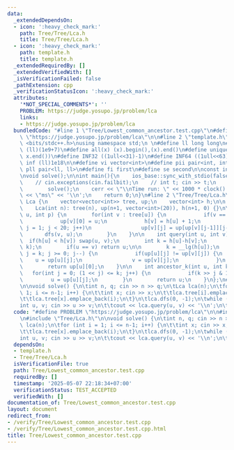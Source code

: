 ```yaml
---
data:
  _extendedDependsOn:
  - icon: ':heavy_check_mark:'
    path: Tree/Tree/Lca.h
    title: Tree/Tree/Lca.h
  - icon: ':heavy_check_mark:'
    path: template.h
    title: template.h
  _extendedRequiredBy: []
  _extendedVerifiedWith: []
  _isVerificationFailed: false
  _pathExtension: cpp
  _verificationStatusIcon: ':heavy_check_mark:'
  attributes:
    '*NOT_SPECIAL_COMMENTS*': ''
    PROBLEM: https://judge.yosupo.jp/problem/lca
    links:
    - https://judge.yosupo.jp/problem/lca
  bundledCode: "#line 1 \"Tree/Lowest_common_ancestor.test.cpp\"\n#define PROBLEM\
    \ \"https://judge.yosupo.jp/problem/lca\"\n\n#line 2 \"template.h\"\n\n#include\
    \ <bits/stdc++.h>\nusing namespace std;\n \n#define ll long long\n#define MOD\
    \ (ll)(1e9+7)\n#define all(x) (x).begin(),(x).end()\n#define unique(x) x.erase(unique(all(x)),\
    \ x.end())\n#define INF32 ((1ull<<31)-1)\n#define INF64 ((1ull<<63)-1)\n#define\
    \ inf (ll)1e18\n\n#define vi vector<int>\n#define pii pair<int, int>\n#define\
    \ pll pair<ll, ll>\n#define fi first\n#define se second\n\nconst int mod = 998244353;\n\
    \nvoid solve();\n\nint main(){\n    ios_base::sync_with_stdio(false);cin.tie(NULL);\n\
    \    // cin.exceptions(cin.failbit);\n    // int t; cin >> t;\n    // while(t--)\n\
    \        solve();\n    cerr << \"\\nTime run: \" << 1000 * clock() / CLOCKS_PER_SEC\
    \ << \"ms\" << '\\n';\n    return 0;\n}\n#line 2 \"Tree/Tree/Lca.h\"\n\nstruct\
    \ Lca {\n    vector<vector<int>> tree, up;\n    vector<int> h;\n\n    Lca() {}\n\
    \    Lca(int n): tree(n), up(n+1, vector<int>(20)), h(n+1, 0) {}\n\n    void dfs(int\
    \ u, int p) {\n        for(int v : tree[u]) {\n            if(v == p) continue;\n\
    \            up[v][0] = u;\n            h[v] = h[u] + 1;\n            for(int\
    \ j = 1; j < 20; j++)\n                up[v][j] = up[up[v][j-1]][j-1];\n     \
    \       dfs(v, u);\n        }\n    }\n\n    int query(int u, int v) {\n      \
    \  if(h[u] < h[v]) swap(u, v);\n        int k = h[u]-h[v];\n        u = ancestor_k(u,\
    \ k);\n        if(u == v) return u;\n\n        k = __lg(h[u]);\n        for(int\
    \ j = k; j >= 0; j--) {\n            if(up[u][j] != up[v][j]) {\n            \
    \    u = up[u][j];\n                v = up[v][j];\n            }\n        }\n\
    \        return up[u][0];\n    }\n\n    int ancestor_k(int u, int k) {\n     \
    \   for(int j = 0; (1 << j) <= k; j++) {\n            if(k >> j & 1)\n       \
    \         u = up[u][j];\n        }\n        return u;\n    }\n};\n#line 5 \"Tree/Lowest_common_ancestor.test.cpp\"\
    \n\nvoid solve() {\n\tint n, q; cin >> n >> q;\n\tLca lca(n);\n\tfor (int i =\
    \ 1; i <= n-1; i++) {\n\t\tint x; cin >> x;\n\t\tlca.tree[i].emplace_back(x);\n\
    \t\tlca.tree[x].emplace_back(i);\n\t}\n\tlca.dfs(0, -1);\n\twhile (q--) {\n\t\t\
    int u, v; cin >> u >> v;\n\t\tcout << lca.query(u, v) << '\\n';\n\t}\n}\n"
  code: "#define PROBLEM \"https://judge.yosupo.jp/problem/lca\"\n\n#include \"../template.h\"\
    \n#include \"Tree/Lca.h\"\n\nvoid solve() {\n\tint n, q; cin >> n >> q;\n\tLca\
    \ lca(n);\n\tfor (int i = 1; i <= n-1; i++) {\n\t\tint x; cin >> x;\n\t\tlca.tree[i].emplace_back(x);\n\
    \t\tlca.tree[x].emplace_back(i);\n\t}\n\tlca.dfs(0, -1);\n\twhile (q--) {\n\t\t\
    int u, v; cin >> u >> v;\n\t\tcout << lca.query(u, v) << '\\n';\n\t}\n}"
  dependsOn:
  - template.h
  - Tree/Tree/Lca.h
  isVerificationFile: true
  path: Tree/Lowest_common_ancestor.test.cpp
  requiredBy: []
  timestamp: '2025-05-07 22:18:34+07:00'
  verificationStatus: TEST_ACCEPTED
  verifiedWith: []
documentation_of: Tree/Lowest_common_ancestor.test.cpp
layout: document
redirect_from:
- /verify/Tree/Lowest_common_ancestor.test.cpp
- /verify/Tree/Lowest_common_ancestor.test.cpp.html
title: Tree/Lowest_common_ancestor.test.cpp
---
```

